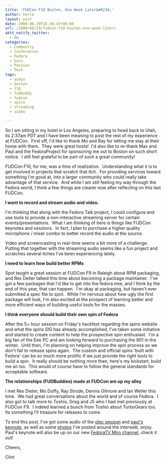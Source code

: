 ```yaml
---
title: 'FUDCon F10 Boston, One Week Later&#8230;'
author: herlo
layout: post
date: 2008-06-29T15:36:47+00:00
url: /2008/06/29/fudcon-f10-boston-one-week-later/
aktt_notify_twitter:
  - no
categories:
  - Community
  - Conferences
  - Fedora
  - Guru
  - Passion
  - Tech
tags:
  - audio
  - boston
  - f10
  - fudbuddy
  - fudcon
  - spins
  - streaming
  - video

---
```

So I am sitting in my hotel in Los Angeles, preparing to head back to Utah, its 2:37am PDT and I have been meaning to post the rest of my experience at FUDCon.  First off, I'd like to thank Mo and Ray for letting me stay at their home with them.  They were great hosts!  I'd also like to re-thank Max and Paul and the FedoraProject for sponsoring me out to Boston on such short notice.  I still feel grateful to be part of such a great community!

FUDCon F10, for me, was a time of realization.  Understanding what it is to get involved in projects that scratch that itch.  For providing services toward something I'm good at, into a larger community who could really take advantage of that service.  And while I am still feeling my way through the Fedora world, I think a few things are clearer now after reflecting on this last FUDCon.

**I want to record and stream audio and video.** 

I'm thinking that along with the Fedora Talk project, I could configure and use tools to provide a non-interactive streaming server for certain events/presentations.  What I am thinking of here is things like FUDCon keynotes and sessions.  In fact, I plan to purchase a higher quality microphone / mixer combo to better record the audio at the source.

Video and screencasting in real-time seems a bit more of a challenge.  Putting that together with the streaming audio seems like a fun project and scratches several itches I've been experiencing lately.

**I need to learn how build better RPMs**

Spot taught a great session at FUDCon F9 in Raleigh about RPM packaging, and Rex Deiter talked this time about becoming a package maintainer.  I've got a few packages that I'd like to get into the fedora tree, and I think by the end of this year, that can happen.  I'm okay at packaging, but haven't ever submitted a spec file to spot.  While I'm nervous about how ugly the first package will look, I'm also excited at the prospect of learning better and more efficient ways of building useful tools for the masses.

**I think everyone should build their own spin of Fedora**

After the 5+ hour session on Friday's hackfest regarding the spins website and what the spins SIG has already accomplished, I've taken some initiative and started to create content to help the prospective spin enthusiast.  I'm a big fan of the Eee PC and am looking forward to purchasing the 901 in the winter.  Until then, I'm planning on helping improve the spin process so we don't fail to release spins again.  The custom and official spins 'built with Fedora' can be so much more prolific if we just provide the right tools to build a spin.  It really should be nothing more than, here's my kickstart, build me an iso.  This would of course have to follow the general standards for acceptable software.

**The relationships (FUDBuddies) made at FUDCon are up my alley**

I met Rex Dieter, Mo Duffy, Ray Strode, Dennis Gilmore and Ian Weller this time.  We had great conversations about the world and of course Fedora.  I also got to talk more to Toshio, Greg and J5 who I had met previously at FUDCon F9.  I indeed learned a bunch from Toshio about TurboGears too.  Its something I'll treasure for releases to come.

To end this post, I've got some audio of the <a href="http://herlo.fedorapeople.org/files/fudcon-olpc-final.ogg" target="_self">olpc session</a> and <a href="http://herlo.fedorapeople.org/files/fudconf10paulfrields.ogg" target="_self">paul's keynote</a>, as well as some <a href="http://www.flickr.com/groups/fudcon/" target="_blank">photos</a> I've posted around the interweb, enjoy.  Paul's keynote will also be up on our new <a href="https://www.miroguide.com/channels/6891" target="_blank">FedoraTV Miro channel</a>, check it out!

Cheers,

Clint